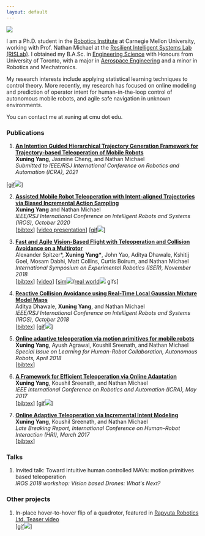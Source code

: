 ```yaml
---
layout: default
---
```


<img class="profile-picture" src="{{site.baseurl}}/{{site.profile-picture}}">

​I am a Ph.D. student in the [Robotics Institute](https://www.ri.cmu.edu/) at Carnegie Mellon University, working with Prof. Nathan Michael at the [Resilient Intelligent Systems Lab (RISLab)](https://www.rislab.org/). I obtained my B.A.Sc. in [Engineering Science](http://engsci.utoronto.ca/explore_our_program/about_engsci/) with Honours from University of Toronto, with a major in [Aerospace Engineering](http://www.utias.utoronto.ca/) and a minor in Robotics and Mechatronics.

My research interests include applying statistical learning techniques to control theory. More recently, my research has focused on online modeling and prediction of operator intent for human-in-the-loop control of autonomous mobile robots, and agile safe navigation in unknown environments.

You can contact me at xuning at cmu dot edu.

### Publications

1. [**An Intention Guided Hierarchical Trajectory Generation Framework
for Trajectory-based Teleoperation of Mobile Robots**]()  
 **Xuning Yang**, Jasmine Cheng, and Nathan Michael  
*Submitted to IEEE/RSJ International Conference on Robotics and Automation (ICRA), 2021*  
<!-- \[[video](https://youtu.be/Tulya5WtB_Y)\] -->
[<a class="link" href="#">gif<img class="preview" src="assets/gifs/icra21.gif"></a>]

2. [**Assisted Mobile Robot Teleoperation with Intent-aligned Trajectories via Biased Incremental Action Sampling**](/papers/IROS20.pdf)  
 **Xuning Yang** and Nathan Michael  
*IEEE/RSJ International Conference on Intelligent Robots and Systems (IROS), October 2020*  
\[[bibtex](bibtex/iros20.txt)\]
\[[video presentation](https://youtu.be/Tulya5WtB_Y)\]
[<a class="link" href="#">gif<img class="preview" src="assets/gifs/iros20.gif"></a>]

3. [**Fast and Agile Vision-Based Flight with Teleoperation and Collision Avoidance on a Multirotor**](/papers/ISER18.pdf)  
Alexander Spitzer\*, **Xuning Yang\***, John Yao, Aditya Dhawale, Kshitij Goel, Mosam Dabhi, Matt Collins, Curtis Boirum, and Nathan Michael  
*International Symposium on Experimental Robotics (ISER), November 2018*  
\[[bibtex](bibtex/iser18.txt)\]  \[[video](https://www.youtube.com/watch?v=_-KmGhP0HTQ)\]
[<a class="link" href="#">sim<img class="preview" src="assets/gifs/vibworld.gif"></a>/<a class="link" href="#">real world<img class="preview" src="assets/gifs/RSS-banner-tunnel.gif"></a> gifs]
<!-- [<a class="link" href="#">gif<img class="preview" src="/assets/gifs/user_study.gif"></a>] -->

4.  [**Reactive Collision Avoidance using Real-Time Local Gaussian Mixture Model Maps**](/papers/IROS18.pdf)  
Aditya Dhawale, **Xuning Yang**, and Nathan Michael  
*IEEE/RSJ International Conference on Intelligent Robots and Systems (IROS), October 2018*  
\[[bibtex](bibtex/iros18.txt)\]
[<a class="link" href="#">gif<img class="preview" src="assets/gifs/iros18.gif"></a>]

5. [**Online adaptive teleoperation via motion primitives for mobile robots**](/papers/AURO18.pdf)  
**Xuning Yang**, Ayush Agrawal, Koushil Sreenath, and Nathan Michael  
*Special Issue on Learning for Human-Robot Collaboration, Autonomous Robots, April 2018*  
\[[bibtex](bibtex/auro18.txt)\]

6. [**A Framework for Efficient Teleoperation via Online Adaptation**](/papers/ICRA17.pdf)  
**Xuning Yang**, Koushil Sreenath, and Nathan Michael  
*IEEE International Conference on Robotics and Automation (ICRA), May 2017*  
\[[bibtex](bibtex/icra17.txt)\]
[<a class="link" href="#">gif<img class="preview" src="assets/gifs/icra17.gif"></a>]

7.  [**Online Adaptive Teleoperation via Incremental Intent Modeling**](/papers/HRI17-LBR.pdf)  
**Xuning Yang**, Koushil Sreenath, and Nathan Michael  
*Late Breaking Report, International Conference on Human-Robot Interaction (HRI), March 2017*  
\[[bibtex](bibtex/hri17.txt)\]

### Talks

1. Invited talk: Toward intuitive human controlled MAVs: motion primitives based teleoperation  
*IROS 2018 workshop: Vision based Drones: What's Next?*

### Other projects

1. In-place hover-to-hover flip of a quadrotor, featured in [Rapyuta Robotics Ltd. Teaser video](https://www.youtube.com/watch?v=zqp2Z2hbOFU-)  
[<a class="link" href="#">gif<img class="preview" style="top:-100px" src="assets/gifs/flip_cropped.gif"></a>]
